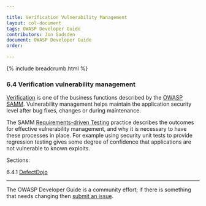 ```yaml
---

title: Verification Vulnerability Management
layout: col-document
tags: OWASP Developer Guide
contributors: Jon Gadsden
document: OWASP Developer Guide
order:

---
```


{% include breadcrumb.html %}

### 6.4 Verification vulnerability management

[Verification][sammv] is one of the business functions described by the [OWASP SAMM][samm].
Vulnerability management helps maintain the application security level after bug fixes, changes or during maintenance.

The SAMM [Requirements-driven Testing][sammvrt] practice describes the outcomes for effective vulnerability management,
and why it is necessary to have these processes in place.
For example using security unit tests to provide regression testing
gives some degree of confidence that applications are not vulnerable to known exploits.

Sections:

6.4.1 [DefectDojo](#defectdojo)  

----

The OWASP Developer Guide is a community effort; if there is something that needs changing then [submit an issue][issue0840].

[issue0840]: https://github.com/OWASP/www-project-developer-guide/issues/new?labels=enhancement&template=request.md&title=Update:%2008-verification/04-vulnerability-management/00-toc
[samm]: https://owaspsamm.org/about/
[sammv]: https://owaspsamm.org/model/verification/
[sammvrt]: https://owaspsamm.org/model/verification/requirements-driven-testing/
